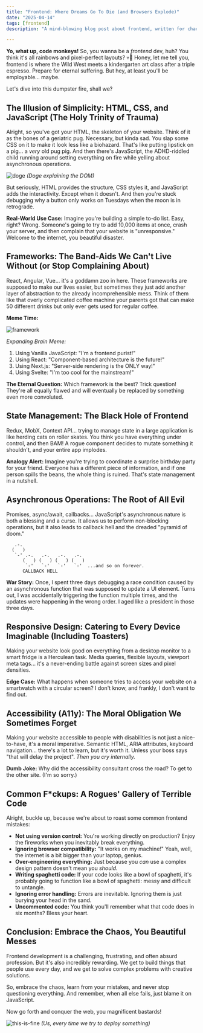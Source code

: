 ```yaml
---
title: "Frontend: Where Dreams Go To Die (and Browsers Explode)"
date: "2025-04-14"
tags: [frontend]
description: "A mind-blowing blog post about frontend, written for chaotic Gen Z engineers. Prepare to have your sanity questioned."

---
```


**Yo, what up, code monkeys!** So, you wanna be a *frontend* dev, huh? You think it's all rainbows and pixel-perfect layouts? 💀🙏 Honey, let me tell you, frontend is where the Wild West meets a kindergarten art class after a triple espresso. Prepare for eternal suffering. But hey, at least you'll be employable... maybe.

Let's dive into this dumpster fire, shall we?

## The Illusion of Simplicity: HTML, CSS, and JavaScript (The Holy Trinity of Trauma)

Alright, so you've got your HTML, the skeleton of your website. Think of it as the bones of a geriatric pug. Necessary, but kinda sad. You slap some CSS on it to make it look less like a biohazard. That's like putting lipstick on a pig... a *very* old pug pig. And then there's JavaScript, the ADHD-riddled child running around setting everything on fire while yelling about asynchronous operations.

![doge](https://i.kym-cdn.com/photos/images/original/000/234/765/737.jpg)
*(Doge explaining the DOM)*

But seriously, HTML provides the structure, CSS styles it, and JavaScript adds the interactivity. Except when it doesn't. And then you're stuck debugging why a button only works on Tuesdays when the moon is in retrograde.

**Real-World Use Case:** Imagine you're building a simple to-do list. Easy, right? Wrong. Someone's going to try to add 10,000 items at once, crash your server, and then complain that your website is "unresponsive." Welcome to the internet, you beautiful disaster.

## Frameworks: The Band-Aids We Can't Live Without (or Stop Complaining About)

React, Angular, Vue... it's a goddamn zoo in here. These frameworks are supposed to make our lives easier, but sometimes they just add another layer of abstraction to the already incomprehensible mess. Think of them like that overly complicated coffee machine your parents got that can make 50 different drinks but only ever gets used for regular coffee.

**Meme Time:**

![framework](https://imgflip.com/s/meme/Expanding-Brain.jpg)

*Expanding Brain Meme:*
1. Using Vanilla JavaScript: "I'm a frontend purist!"
2. Using React: "Component-based architecture is the future!"
3. Using Next.js: "Server-side rendering is the ONLY way!"
4. Using Svelte: "I'm too cool for the mainstream!"

**The Eternal Question:** Which framework is the best? Trick question! They're all equally flawed and will eventually be replaced by something even more convoluted.

## State Management: The Black Hole of Frontend

Redux, MobX, Context API... trying to manage state in a large application is like herding cats on roller skates. You think you have everything under control, and then BAM! A rogue component decides to mutate something it shouldn't, and your entire app implodes.

**Analogy Alert:** Imagine you're trying to coordinate a surprise birthday party for your friend. Everyone has a different piece of information, and if one person spills the beans, the whole thing is ruined. That's state management in a nutshell.

## Asynchronous Operations: The Root of All Evil

Promises, async/await, callbacks... JavaScript's asynchronous nature is both a blessing and a curse. It allows us to perform non-blocking operations, but it also leads to callback hell and the dreaded "pyramid of doom."

```ascii
   .-.
  (   )
   `-' .-.   .-.   .-.   .-.
      (   ) (   ) (   ) (   )
       `-'   `-'   `-'   `-'  ...and so on forever.
      CALLBACK HELL
```

**War Story:** Once, I spent three days debugging a race condition caused by an asynchronous function that was supposed to update a UI element. Turns out, I was accidentally triggering the function multiple times, and the updates were happening in the wrong order. I aged like a president in those three days.

## Responsive Design: Catering to Every Device Imaginable (Including Toasters)

Making your website look good on everything from a desktop monitor to a smart fridge is a Herculean task. Media queries, flexible layouts, viewport meta tags... it's a never-ending battle against screen sizes and pixel densities.

**Edge Case:** What happens when someone tries to access your website on a smartwatch with a circular screen? I don't know, and frankly, I don't want to find out.

## Accessibility (A11y): The Moral Obligation We Sometimes Forget

Making your website accessible to people with disabilities is not just a nice-to-have, it's a moral imperative. Semantic HTML, ARIA attributes, keyboard navigation... there's a lot to learn, but it's worth it. Unless your boss says "that will delay the project". *Then you cry internally.*

**Dumb Joke:** Why did the accessibility consultant cross the road? To get to the other site. (I'm so sorry.)

## Common F*ckups: A Rogues' Gallery of Terrible Code

Alright, buckle up, because we're about to roast some common frontend mistakes:

*   **Not using version control:** You're working directly on production? Enjoy the fireworks when you inevitably break everything.
*   **Ignoring browser compatibility:** "It works on my machine!" Yeah, well, the internet is a bit bigger than your laptop, genius.
*   **Over-engineering everything:** Just because you *can* use a complex design pattern doesn't mean you *should*.
*   **Writing spaghetti code:** If your code looks like a bowl of spaghetti, it's probably going to function like a bowl of spaghetti: messy and difficult to untangle.
*   **Ignoring error handling:** Errors are inevitable. Ignoring them is just burying your head in the sand.
*   **Uncommented code:** You think you'll remember what that code does in six months? Bless your heart.

## Conclusion: Embrace the Chaos, You Beautiful Messes

Frontend development is a challenging, frustrating, and often absurd profession. But it's also incredibly rewarding. We get to build things that people use every day, and we get to solve complex problems with creative solutions.

So, embrace the chaos, learn from your mistakes, and never stop questioning everything. And remember, when all else fails, just blame it on JavaScript.

Now go forth and conquer the web, you magnificent bastards!

![this-is-fine](https://i.kym-cdn.com/photos/images/original/013/367/654/7b1.jpg)
*(Us, every time we try to deploy something)*
